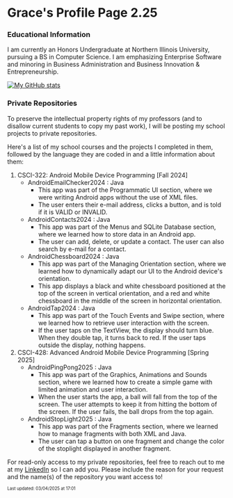 # Grace's Profile Page 2.25

### Educational Information
I am currently an Honors Undergraduate at Northern Illinois University, pursuing a BS in Computer Science. I am emphasizing Enterprise Software and minoring in Business Administration and Business Innovation & Entrepreneurship.
   
[![My GitHub stats](https://github-readme-stats.vercel.app/api?username=gesanner&hide=contribs&show_icons=true&theme=dracula)](https://github.com/anuraghazra/github-readme-stats)

### Private Repositories

To preserve the intellectual property rights of my professors (and to disallow current students to copy my past work), I will be posting my school projects to private repositories.

Here's a list of my school courses and the projects I completed in them, followed by the language they are coded in and a little information about them:
1. CSCI-322: Android Mobile Device Programming [Fall 2024]
     - AndroidEmailChecker2024 : Java
          - This app was part of the Programmatic UI section, where we were writing Android apps without the use of XML files.
          - The user enters their e-mail address, clicks a button, and is told if it is VALID or INVALID.
     - AndroidContacts2024 : Java
          - This app was part of the Menus and SQLite Database section, where we learned how to store data in an Android app.
          - The user can add, delete, or update a contact. The user can also search by e-mail for a contact.
     - AndroidChessboard2024 : Java
          - This app was part of the Managing Orientation section, where we learned how to dynamically adapt our UI to the Android device's orientation.
          - This app displays a black and white chessboard positioned at the top of the screen in vertical orientation, and a red and white chessboard in the middle of the screen in horizontal orientation.
     - AndroidTap2024 : Java
          - This app was part of the Touch Events and Swipe section, where we learned how to retrieve user interaction with the screen.
          - If the user taps on the TextView, the display should turn blue. When they double tap, it turns back to red. If the user taps outside the display, nothing happens.
2. CSCI-428: Advanced Android Mobile Device Programming [Spring 2025]
     - AndroidPingPong2025 : Java
          - This app was part of the Graphics, Animations and Sounds section, where we learned how to create a simple game with limited animation and user interaction.
          - When the user starts the app, a ball will fall from the top of the screen. The user attempts to keep it from hitting the bottom of the screen. If the user fails, the ball drops from the top again.
     - AndroidStopLight2025 : Java
          - This app was part of the Fragments section, where we learned how to manage fragments with both XML and Java.
          - The user can tap a button on one fragment and change the color of the stoplight displayed in another fragment.

For read-only access to my private repositories, feel free to reach out to me at my [LinkedIn](https://www.linkedin.com/in/grace-sanner-867138300/) so I can add you.
Please include the reason for your request and the name(s) of the repository you want access to!

<sup><sub>Last updated: 03/04/2025 at 17:01 </sub></sup>

